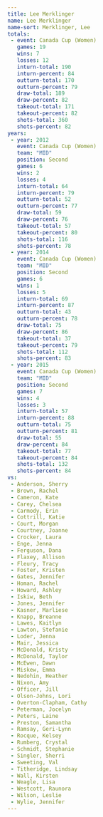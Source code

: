 ```yaml
---
title: Lee Merklinger
name: Lee Merklinger
name-sort: Merklinger, Lee
totals:
 - event: Canada Cup (Women)
   games: 19
   wins: 7
   losses: 12
   inturn-total: 190
   inturn-percent: 84
   outturn-total: 170
   outturn-percent: 79
   draw-total: 189
   draw-percent: 82
   takeout-total: 171
   takeout-percent: 82
   shots-total: 360
   shots-percent: 82
years:
 - year: 2012
   event: Canada Cup (Women)
   team: "MID"
   position: Second
   games: 6
   wins: 2
   losses: 4
   inturn-total: 64
   inturn-percent: 79
   outturn-total: 52
   outturn-percent: 77
   draw-total: 59
   draw-percent: 76
   takeout-total: 57
   takeout-percent: 80
   shots-total: 116
   shots-percent: 78
 - year: 2014
   event: Canada Cup (Women)
   team: "MID"
   position: Second
   games: 6
   wins: 1
   losses: 5
   inturn-total: 69
   inturn-percent: 87
   outturn-total: 43
   outturn-percent: 78
   draw-total: 75
   draw-percent: 86
   takeout-total: 37
   takeout-percent: 79
   shots-total: 112
   shots-percent: 83
 - year: 2015
   event: Canada Cup (Women)
   team: "MID"
   position: Second
   games: 7
   wins: 4
   losses: 3
   inturn-total: 57
   inturn-percent: 88
   outturn-total: 75
   outturn-percent: 81
   draw-total: 55
   draw-percent: 84
   takeout-total: 77
   takeout-percent: 84
   shots-total: 132
   shots-percent: 84
vs:
 - Anderson, Sherry
 - Brown, Rachel
 - Cameron, Kate
 - Carey, Chelsea
 - Carmody, Erin
 - Cottrill, Katie
 - Court, Morgan
 - Courtney, Joanne
 - Crocker, Laura
 - Enge, Jenna
 - Ferguson, Dana
 - Flaxey, Allison
 - Fleury, Tracy
 - Foster, Kristen
 - Gates, Jennifer
 - Homan, Rachel
 - Howard, Ashley
 - Iskiw, Beth
 - Jones, Jennifer
 - Kasner, Marliese
 - Knapp, Breanne
 - Lawes, Kaitlyn
 - Lawton, Stefanie
 - Loder, Jenna
 - Mair, Jessica
 - McDonald, Kristy
 - McDonald, Taylor
 - McEwen, Dawn
 - Miskew, Emma
 - Nedohin, Heather
 - Nixon, Amy
 - Officer, Jill
 - Olson-Johns, Lori
 - Overton-Clapham, Cathy
 - Peterman, Jocelyn
 - Peters, Laine
 - Preston, Samantha
 - Ramsay, Geri-Lynn
 - Rocque, Kelsey
 - Rumberg, Crystal
 - Schmidt, Stephanie
 - Singler, Sherri
 - Sweeting, Val
 - Titheridge, Lindsay
 - Wall, Kirsten
 - Weagle, Lisa
 - Westcott, Raunora
 - Wilson, Leslie
 - Wylie, Jennifer
---
```

